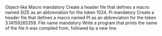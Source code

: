 Object-like Macro mandatory Create a header file that defines a macro named SIZE as an abbreviation for the token 1024.
Pi mandatory Create a header file that defines a macro named PI as an abbreviation for the token 3.14159265359.
File name mandatory Write a program that prints the name of the file it was compiled from, followed by a new line.
